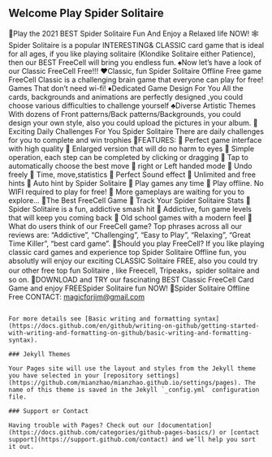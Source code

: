 ## Welcome Play Spider Solitaire

🌈Play the 2021 BEST Spider Solitaire Fun And Enjoy a Relaxed life NOW!
🕸 Spider Solitaire is a popular INTERESTING& CLASSIC card game that is ideal for all ages, if you like playing solitaire (Klondike Solitaire either Patience), then our BEST FreeCell will bring you endless fun.
♠️Now let’s have a look of our Classic FreeCell Free!!!
♥️Classic, fun Spider Solitaire Offline Free game FreeCell Classic is a challenging brain game that everyone can play for free! Games That don’t need wi-fi!
♦️Dedicated Game Design For You All the cards, backgrounds and animations are perfectly designed ,you could choose various difficulties to challenge yourself
♣️Diverse Artistic Themes With dozens of Front patterns/Back patterns/Backgrounds, you could design your own style, also you could upload the pictures in your album.
📅 Exciting Daily Challenges For You Spider Solitaire There are daily challenges for you to complete and win trophies
🌈FEATURES:
🌵 Perfect game interface with high quality
🌵 Enlarged version that will do no harm to eyes
🌵 Simple operation, each step can be completed by clicking or dragging
🌵 Tap to automatically choose the best move
🌵 right or Left handed mode
🌵 Undo freely
🌵 Time, move,statistics
🌵 Perfect Sound effect
🌵 Unlimited and free hints
🌵 Auto hint by Spider Solitaire
🌵 Play games any time
🌵 Play offline. No WIFI required to play for free!
🌵 More gameplays are waiting for you to explore…
🌈The Best FreeCell Game
🌹 Track Your Spider Solitaire Stats
🌹Spider Solitaire is a fun, addictive smash hit
🌹 Addictive, fun game levels that will keep you coming back
🌹 Old school games with a modern feel
🌹 What do users think of our FreeCell game? Top phrases across all our reviews are: “Addictive”, “Challenging”, “Easy to Play”, “Relaxing”, “Great Time Killer”, “best card game”.
🌹Should you play FreeCell? If you like playing classic card games and experience top Spider Solitaire Offline fun, you absolutly will enjoy our exciting CLASSIC Solitaire FREE, also you could try our other free top fun Solitaire , like Freecell, Tripeaks，spider solitaire and so on.
📲DOWNLOAD and TRY our fascinating BEST Classic FreeCell Card Game and enjoy FREESpider Solitaire fun NOW!
📧Spider Solitaire Offline Free CONTACT: magicforjim@gmail.com
```

For more details see [Basic writing and formatting syntax](https://docs.github.com/en/github/writing-on-github/getting-started-with-writing-and-formatting-on-github/basic-writing-and-formatting-syntax).

### Jekyll Themes

Your Pages site will use the layout and styles from the Jekyll theme you have selected in your [repository settings](https://github.com/mianzhao/mianzhao.github.io/settings/pages). The name of this theme is saved in the Jekyll `_config.yml` configuration file.

### Support or Contact

Having trouble with Pages? Check out our [documentation](https://docs.github.com/categories/github-pages-basics/) or [contact support](https://support.github.com/contact) and we’ll help you sort it out.
